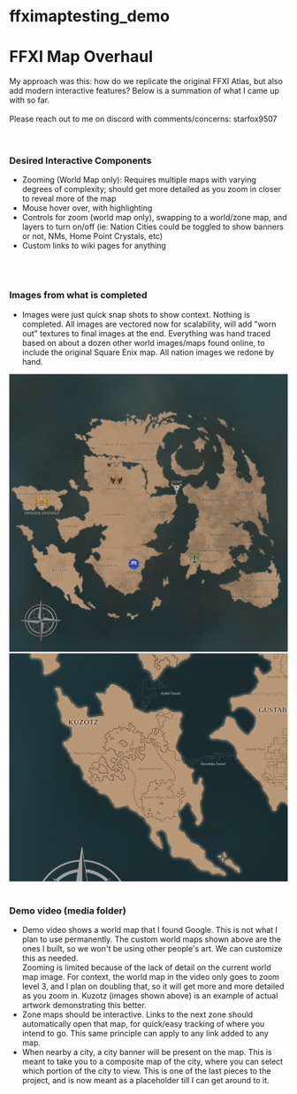 # ffximaptesting_demo

<h1>FFXI Map Overhaul</h1>
<div>My approach was this: how do we replicate the original FFXI Atlas, but also add modern interactive features? Below is a summation of what I came up with so far. 
<br></br>
    Please reach out to me on discord with comments/concerns: starfox9507</div>
<br></br>
<h3>Desired Interactive Components</h3>
 <ul>
  <li>Zooming (World Map only): Requires multiple maps with varying degrees of complexity; should get more detailed as you zoom in closer to reveal more of the map</li>
  <li>Mouse hover over, with highlighting</li>
  <li>Controls for zoom (world map only), swapping to a world/zone map, and layers to turn on/off (ie: Nation Cities could be toggled to show banners or not, NMs, Home Point Crystals, etc)</li>
  <li>Custom links to wiki pages for anything</li>
</ul> 
<br></br>
<h3>Images from what is completed</h3>
<ul>
  <li>Images were just quick snap shots to show context. Nothing is completed. All images are vectored now for scalability, will add "worn out" textures to final images at the end. Everything was hand traced based on about a dozen other world images/maps found online, to include the original Square Enix map. All nation images we redone by hand. </li>
</ul>
<img src="/media/world_map.png" alt="world map">
<img src="/media/kuzotz_zoom.png" alt="world map">
<br></br>
<h3>Demo video (media folder)</h3>

<ul>
  <li>Demo video shows a world map that I found Google. This is not what I plan to use permanently. The custom world maps shown above are the ones I built, so we won't be using other people's art. We can customize this as needed. </li>
  <l1>Zooming is limited because of the lack of detail on the current world map image. For context, the world map in the video only goes to zoom level 3, and I plan on doubling that, so it will get more and more detailed as you zoom in. Kuzotz (images shown above) is an example of actual artwork demonstrating this better.</l1>
  <li>Zone maps should be interactive. Links to the next zone should automatically open that map, for quick/easy tracking of where you intend to go. This same principle can apply to any link added to any map.</li>
  <li>When nearby a city, a city banner will be present on the map. This is meant to take you to a composite map of the city, where you can select which portion of the city to view. This is one of the last pieces to the project, and is now meant as a placeholder till I can get around to it.</li>
</ul> 
